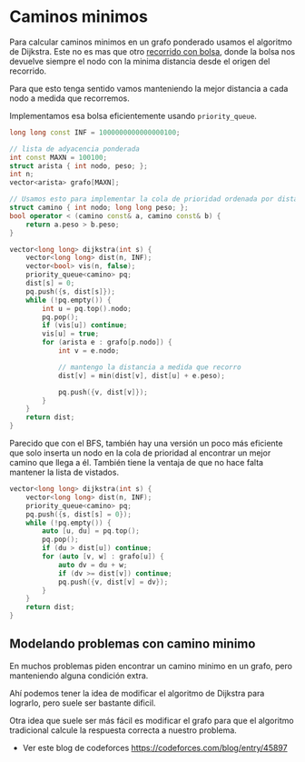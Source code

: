 # Caminos minimos

Para calcular caminos minimos en un grafo ponderado usamos el algoritmo de
Dijkstra. Este no es mas que otro [recorrido con bolsa]( recorridos ), donde la
bolsa nos devuelve siempre el nodo con la minima distancia desde el origen del
recorrido.

Para que esto tenga sentido vamos manteniendo la mejor distancia a cada nodo a
medida que recorremos.

Implementamos esa bolsa eficientemente usando `priority_queue`.

```c++
long long const INF = 1000000000000000100;

// lista de adyacencia ponderada
int const MAXN = 100100;
struct arista { int nodo, peso; };
int n;
vector<arista> grafo[MAXN];

// Usamos esto para implementar la cola de prioridad ordenada por distancia
struct camino { int nodo; long long peso; };
bool operator < (camino const& a, camino const& b) {
	return a.peso > b.peso;
}

vector<long long> dijkstra(int s) {
	vector<long long> dist(n, INF);
	vector<bool> vis(n, false);
	priority_queue<camino> pq;
	dist[s] = 0;
	pq.push({s, dist[s]});
	while (!pq.empty()) {
		int u = pq.top().nodo;
		pq.pop();
		if (vis[u]) continue;
		vis[u] = true;
		for (arista e : grafo[p.nodo]) {
			int v = e.nodo;

			// mantengo la distancia a medida que recorro
			dist[v] = min(dist[v], dist[u] + e.peso);

			pq.push({v, dist[v]});
		}
	}
	return dist;
}
```

Parecido que con el BFS, también hay una versión un poco más eficiente que solo
inserta un nodo en la cola de prioridad al encontrar un mejor camino que llega a
él. También tiene la ventaja de que no hace falta mantener la lista de vistados.

```c++
vector<long long> dijkstra(int s) {
	vector<long long> dist(n, INF);
	priority_queue<camino> pq;
	pq.push({s, dist[s] = 0});
	while (!pq.empty()) {
		auto [u, du] = pq.top();
		pq.pop();
		if (du > dist[u]) continue;
		for (auto [v, w] : grafo[u]) {
			auto dv = du + w;
			if (dv >= dist[v]) continue;
			pq.push({v, dist[v] = dv});
		}
	}
	return dist;
}
```

## Modelando problemas con camino minimo

En muchos problemas piden encontrar un camino minimo en un grafo, pero
manteniendo alguna condición extra.

Ahí podemos tener la idea de modificar el algoritmo de Dijkstra para lograrlo,
pero suele ser bastante dificil.

Otra idea que suele ser más fácil es modificar el grafo para que el algoritmo
tradicional calcule la respuesta correcta a nuestro problema.

- Ver este blog de codeforces <https://codeforces.com/blog/entry/45897>
